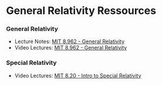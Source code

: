 # General Relativity Ressources

### General Relativity

- Lecture Notes: [MIT 8.962 - General Relativity](https://ocw.mit.edu/courses/physics/8-962-general-relativity-spring-2020/)
- Video Lectures: [MIT 8.962 - General Relativity](https://www.youtube.com/playlist?list=PLUl4u3cNGP629n_3fX7HmKKgin_rqGzbx)

### Special Relativity

- Video Lectures: [MIT 8.20 - Intro to Special Relativity](https://www.youtube.com/playlist?list=PLUl4u3cNGP61Zc3rR6wVM0kpsiyIq0fk8)



